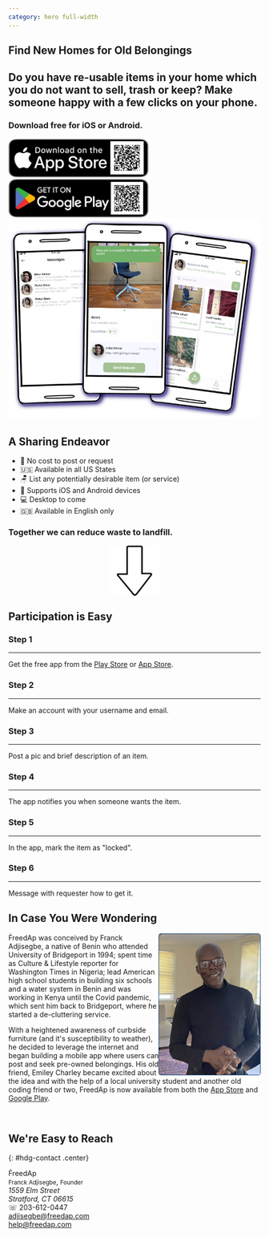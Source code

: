 ```yaml
---
category: hero full-width
---
```


<section id=hero markdown=1 class="frontpage">
  <a name="home" class="section"></a>
  <div class=row style="height: 100%;">
    <div class="col">
      <div>
        <h1>Find New Homes for Old Belongings</h1>
        <h2>Do you have re-usable items in your home which you do not want to sell, trash or keep? Make someone happy with a few clicks on your phone.</h2>
        <h3>Download free for iOS or Android.</h3>
        <div class=row>
          <div class=col>
            <a href="https://apps.apple.com/au/app/freedap/id1632143768"><img src="images/Download_on_the_App_Store_Badge_US-UK_RGB_blk_092917.svg" width="280"></a>
          </div>
          <div class=col>
            <a href='https://play.google.com/store/apps/details?id=com.freedap.freedap&pcampaignid=pcampaignidMKT-Other-global-all-co-prtnr-py-PartBadge-Mar2515-1'><img src="images/Get_it_on_google_play.svg" width="280"></a>
          </div>
        </div>
      </div>
    </div>
    <div class=col>
    <img src="images/ShowcaseShots.png" class=showcase>
    </div>
  </div>
</section>

<section markdown=1 class="section-two">
<a name="what" class="section"></a>

## A Sharing Endeavor

- 💸 No cost to post or request
- 🇺🇸 Available in all US States
- 🪑 List any potentially desirable item (or service)
- 📱 Supports iOS and Android devices
- 💻 Desktop to come
- 🇬🇧 Available in English only

### Together we can reduce waste to landfill.

<img src="images/down-arrow.svg" style="width: 100px; margin: auto; display: block;">

</section>

<section markdown=1 class="bg-alice how">
<a name="how" class="section"></a>

## Participation is Easy

  <div class=row>
    <div class=col>
      <h3>Step 1</h3>
      <hr>
      Get the free app from the <a href='https://play.google.com/store/apps/details?id=com.freedap.freedap&pcampaignid=pcampaignidMKT-Other-global-all-co-prtnr-py-PartBadge-Mar2515-1'>Play Store</a> or <a href="https://apps.apple.com/au/app/freedap/id1632143768">App Store</a>.
    </div>
    <div class=col>
      <h3>Step 2</h3>
      <hr>
      Make an account with your username and email.
    </div>
    <div class=col>
      <h3>Step 3</h3>
      <hr>
      Post a pic and brief description of an item.
    </div>
    <div class=col>
      <h3>Step 4</h3>
      <hr>
      The app notifies you when someone wants the item.
    </div>
    <div class=col>
      <h3>Step 5</h3>
      <hr>
      In the app, mark the item as "locked".
    </div>
    <div class=col>
      <h3>Step 6</h3>
      <hr>
      Message with requester how to get it.
    </div>
  </div>


</section>

<section markdown=1 class="who">
  <a name="who" class="section"></a>

## In Case You Were Wondering

  <p itemscope itemtype="https://schema.org/Organization">
  <img src="images/franck-casual.jpg" itemprop="image" alt="Photo of Franck Adjisegbe" style="float:right; max-width:40%; height: auto;border: 1px solid #154475; border-radius:0.3em;"/>
    <span itemprop="name">ḞreedAp</span> was conceived by Franck Adjisegbe, a native of Benin who attended University of Bridgeport in 1994; spent time as Culture & Lifestyle reporter for Washington Times in Nigeria; lead American high school students in building six schools and a water system in Benin and was working in Kenya until the Covid pandemic, which sent him back to Bridgeport, where he started a de-cluttering service.
  </p>

  <p>With a heightened awareness of curbside furniture (and it's susceptibility to weather), he decided to leverage the internet and began building a mobile app where users can post and seek pre-owned belongings. His old friend, Emiley Charley became excited about the idea and with the help of a local university student and another old coding friend or two, FreedAp is now available from both the <a href="https://apps.apple.com/au/app/freedap/id1632143768">App Store</a> and <a href='https://play.google.com/store/apps/details?id=com.freedap.freedap&pcampaignid=pcampaignidMKT-Other-global-all-co-prtnr-py-PartBadge-Mar2515-1'>Google Play</a>.
  </p>
  <br style="clear:both">
</section>

<section markdown=1 class="bg-secondary contact">
<a name="contact" class="section"></a>

## We're Easy to Reach
{: #hdg-contact .center}
  <div class="contact-info">
    <div itemscope itemtype="https://schema.org/Organization">
      <span itemprop="name">ḞreedAp</span>
    </div>
    <div itemscope itemtype="https://schema.org/Person">
      <span itemprop="name" style="font-size: smaller;">Franck Adjisegbe</span>,
      <span itemprop="jobTitle" style="font-size: smaller;">Founder</span>
      <address itemprop="address" itemscope itemtype="https://schema.org/PostalAddress">
        <span itemprop="streetAddress">
          1559 Elm Street
        </span><br>
        <span itemprop="addressLocality">Stratford</span>,
        <span itemprop="addressRegion">CT</span>
        <span itemprop="postalCode">06615</span>
      </address>
      ☏ <span itemprop="telephone">203-612-0447</span><br>
      <a href="mailto:adjisegbe@freedap.com" itemprop="email">adjisegbe@freedap.com</a><br>
      <a href="mailto:help@freedap.com" itemprop="email">help@freedap.com</a>
    </div>
  </div>



</section>

